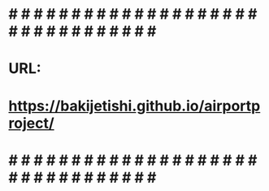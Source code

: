 # # # # # # # # # # # # # # # # # # # # # # # # # # # # # # # # # #
#                                                                 #
#                                                                 #
#                             URL:                                #
#        https://bakijetishi.github.io/airportproject/            #
#                                                                 #
#                                                                 #
# # # # # # # # # # # # # # # # # # # # # # # # # # # # # # # # # #
